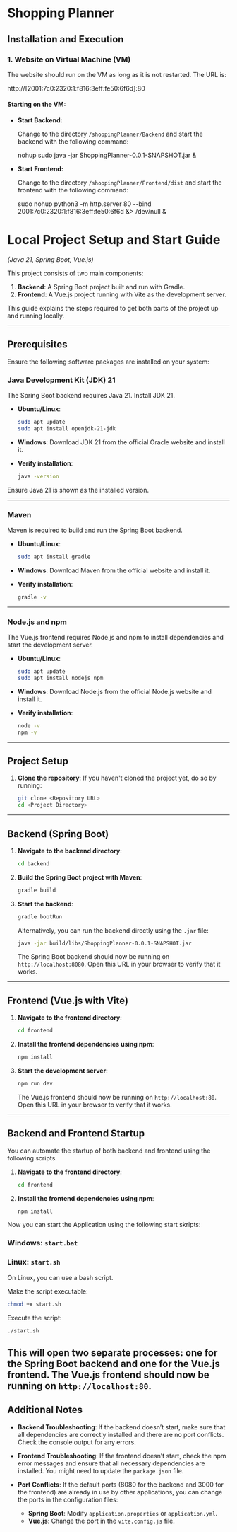 # Shopping Planner

## Installation and Execution

### 1. Website on Virtual Machine (VM)

The website should run on the VM as long as it is not restarted. The URL is:

http://[2001:7c0:2320:1:f816:3eff:fe50:6f6d]:80

#### Starting on the VM:

- **Start Backend:**

  Change to the directory `/shoppingPlanner/Backend` and start the backend with the following command:

  nohup sudo java -jar ShoppingPlanner-0.0.1-SNAPSHOT.jar &

- **Start Frontend:**

  Change to the directory `/shoppingPlanner/Frontend/dist` and start the frontend with the following command:

  sudo nohup python3 -m http.server 80 --bind 2001:7c0:2320:1:f816:3eff:fe50:6f6d &> /dev/null &

# Local Project Setup and Start Guide
*(Java 21, Spring Boot, Vue.js)*

This project consists of two main components:
1. **Backend**: A Spring Boot project built and run with Gradle.
2. **Frontend**: A Vue.js project running with Vite as the development server.

This guide explains the steps required to get both parts of the project up and running locally.

---

## Prerequisites

Ensure the following software packages are installed on your system:

### Java Development Kit (JDK) 21

The Spring Boot backend requires Java 21. Install JDK 21.

- **Ubuntu/Linux**:
  ```bash
  sudo apt update
  sudo apt install openjdk-21-jdk
  ```

- **Windows**:
  Download JDK 21 from the official Oracle website and install it.

- **Verify installation**:
  ```bash
  java -version
  ```

Ensure Java 21 is shown as the installed version.

---

### Maven

Maven is required to build and run the Spring Boot backend.

- **Ubuntu/Linux**:
  ```bash
  sudo apt install gradle
  ```

- **Windows**:
  Download Maven from the official website and install it.

- **Verify installation**:
  ```bash
  gradle -v
  ```

---

### Node.js and npm

The Vue.js frontend requires Node.js and npm to install dependencies and start the development server.

- **Ubuntu/Linux**:
  ```bash
  sudo apt update
  sudo apt install nodejs npm
  ```

- **Windows**:
  Download Node.js from the official Node.js website and install it.

- **Verify installation**:
  ```bash
  node -v
  npm -v
  ```

---

## Project Setup

1. **Clone the repository**:
   If you haven't cloned the project yet, do so by running:
   ```bash
   git clone <Repository URL>
   cd <Project Directory>
   ```

---

## Backend (Spring Boot)

1. **Navigate to the backend directory**:
   ```bash
   cd backend
   ```

2. **Build the Spring Boot project with Maven**:
   ```bash
   gradle build
   ```

3. **Start the backend**:
   ```bash
   gradle bootRun
   ```

   Alternatively, you can run the backend directly using the `.jar` file:
   ```bash
   java -jar build/libs/ShoppingPlanner-0.0.1-SNAPSHOT.jar
   ```

   The Spring Boot backend should now be running on `http://localhost:8080`. Open this URL in your browser to verify that it works.

---

## Frontend (Vue.js with Vite)

1. **Navigate to the frontend directory**:
   ```bash
   cd frontend
   ```

2. **Install the frontend dependencies using npm**:
   ```bash
   npm install
   ```

3. **Start the development server**:
   ```bash
   npm run dev
   ```

   The Vue.js frontend should now be running on `http://localhost:80`. Open this URL in your browser to verify that it works.

---

## Backend and Frontend Startup

You can automate the startup of both backend and frontend using the following scripts.

1. **Navigate to the frontend directory**:
   ```bash
   cd frontend
   ```

2. **Install the frontend dependencies using npm**:
   ```bash
   npm install
   ```
Now you can start the Application using the following start skripts:

### Windows: `start.bat`

### Linux: `start.sh`

On Linux, you can use a bash script.


Make the script executable:

```bash
chmod +x start.sh
```

Execute the script:

```bash
./start.sh
```

This will open two separate processes: one for the Spring Boot backend and one for the Vue.js frontend.
The Vue.js frontend should now be running on `http://localhost:80`.
---

## Additional Notes

- **Backend Troubleshooting**: If the backend doesn’t start, make sure that all dependencies are correctly installed and there are no port conflicts. Check the console output for any errors.

- **Frontend Troubleshooting**: If the frontend doesn’t start, check the npm error messages and ensure that all necessary dependencies are installed. You might need to update the `package.json` file.

- **Port Conflicts**: If the default ports (8080 for the backend and 3000 for the frontend) are already in use by other applications, you can change the ports in the configuration files:
  - **Spring Boot**: Modify `application.properties` or `application.yml`.
  - **Vue.js**: Change the port in the `vite.config.js` file.
